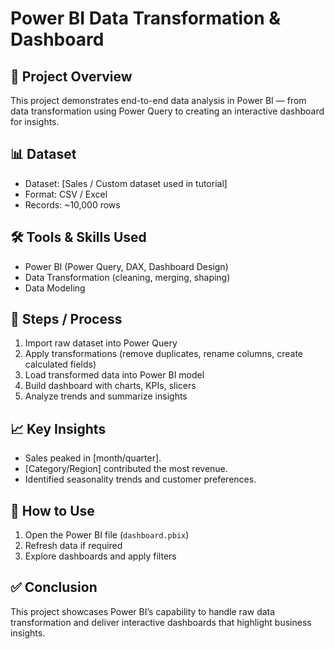 # Power BI Data Transformation & Dashboard

## 📌 Project Overview
This project demonstrates end-to-end data analysis in Power BI — from data transformation using Power Query to creating an interactive dashboard for insights.  

## 📊 Dataset
- Dataset: [Sales / Custom dataset used in tutorial]  
- Format: CSV / Excel  
- Records: ~10,000 rows  

## 🛠️ Tools & Skills Used
- Power BI (Power Query, DAX, Dashboard Design)  
- Data Transformation (cleaning, merging, shaping)  
- Data Modeling  

## 🔎 Steps / Process
1. Import raw dataset into Power Query  
2. Apply transformations (remove duplicates, rename columns, create calculated fields)  
3. Load transformed data into Power BI model  
4. Build dashboard with charts, KPIs, slicers  
5. Analyze trends and summarize insights  

## 📈 Key Insights
- Sales peaked in [month/quarter].  
- [Category/Region] contributed the most revenue.  
- Identified seasonality trends and customer preferences.  

## 🚀 How to Use
1. Open the Power BI file (`dashboard.pbix`)  
2. Refresh data if required  
3. Explore dashboards and apply filters  

## ✅ Conclusion
This project showcases Power BI’s capability to handle raw data transformation and deliver interactive dashboards that highlight business insights.
